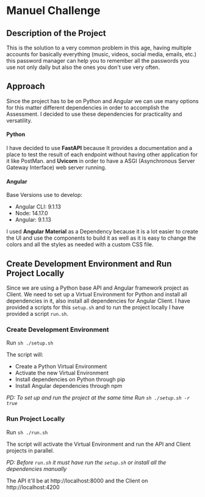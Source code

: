 # Manuel Challenge

## Description of the Project

This is the solution to a very common problem in this age, having multiple accounts 
for basically everything (music, videos, social media, emails, etc.) this password 
manager can help you to remember all the passwords you use not only daily but also 
the ones you don't use very often.

## Approach

Since the project has to be on Python and Angular we can use many options
for this matter different dependencies in order to accomplish the Assessment.
I decided to use these dependencies for practicality and versatility.

#### Python

I have decided to use **FastAPI** because It provides a documentation and a place to test
the result of each endpoint without having other application for it like PostMan.
and **Uvicorn** in order to have a ASGI (Asynchronous Server Gateway Interface) web
server running.

#### Angular

Base Versions use to develop:

- Angular CLI: 9.1.13
- Node: 14.17.0
- Angular: 9.1.13

I used **Angular Material** as a Dependency because it is a lot easier to create the UI
and use the components to build it as well as it is easy to change the colors and all
the styles as needed with a custom CSS file.

## Create Development Environment and Run Project Locally

Since we are using a Python base API and Angular framework project as Client.
We need to set up a Virtual Environment for Python and install all dependencies in it,
also install all dependencies for Angular Client. I have provided a scripts for
this `setup.sh` and to run the project locally I have provided a script `run.sh`.

### Create Development Environment

Run `sh ./setup.sh`

The script will:

- Create a Python Virtual Environment
- Activate the new Virtual Environment
- Install dependencies on Python through pip
- Install Angular dependencies through npm

_PD: To set up and run the project at the same time Run `sh ./setup.sh -r true`_

### Run Project Locally

Run `sh ./run.sh`

The script will activate the Virtual Environment and run the API and Client projects
in parallel.

_PD: Before `run.sh` it must have run the `setup.sh` or install all the
dependencies manually_

The API it'll be at http://localhost:8000 and the Client on http://localhost:4200
